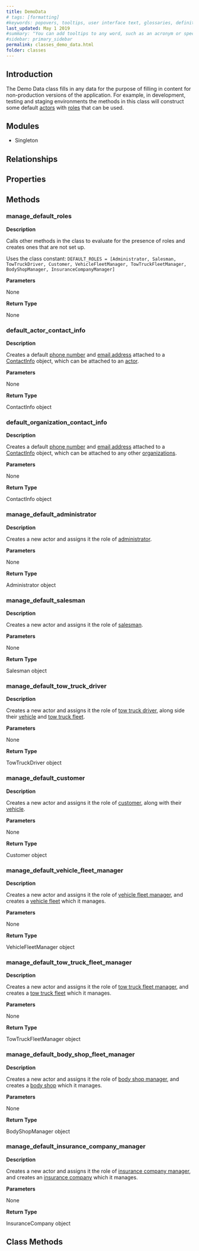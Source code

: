 ```yaml
---
title: DemoData
# tags: [formatting]
#keywords: popovers, tooltips, user interface text, glossaries, definitions
last_updated: May 1 2019
#summary: "You can add tooltips to any word, such as an acronym or specialized term. Tooltips work well for glossary definitions, because you don't have to keep repeating the definition, nor do you assume the reader already knows the word's meaning."
#sidebar: primary_sidebar
permalink: classes_demo_data.html
folder: classes
---
```


## Introduction

The Demo Data class fills in any data for the purpose of filling in content for non-production versions of the application. For example, in development, testing and staging environments the methods in this class will construct some default [actors](/classes_actor) with [roles](/classes_role) that can be used.

## Modules

* Singleton

## Relationships

## Properties

## Methods

### manage_default_roles

__Description__

Calls other methods in the class to evaluate for the presence of roles and creates ones that are not set up.

Uses the class constant: `DEFAULT_ROLES = [Administrator, Salesman, TowTruckDriver, Customer, VehicleFleetManager, TowTruckFleetManager, BodyShopManager, InsuranceCompanyManager]`

__Parameters__

None

__Return Type__

None


### default_actor_contact_info

__Description__

Creates a default [phone number](/classes_phone) and [email address](/classes_email) attached to a [ContactInfo](/classes_contact_info) object, which can be attached to an [actor](/classes_actor).

__Parameters__

None

__Return Type__

ContactInfo object

### default_organization_contact_info

__Description__

Creates a default [phone number](/classes_phone) and [email address](/classes_email) attached to a [ContactInfo](/classes_contact_info) object, which can be attached to any other [organizations](/classes_organization).

__Parameters__

None

__Return Type__

ContactInfo object

### manage_default_administrator

__Description__

Creates a new actor and assigns it the role of [administrator](/classes_administrator).

__Parameters__

None

__Return Type__

Administrator object

### manage_default_salesman

__Description__

Creates a new actor and assigns it the role of [salesman](/classes_salesman).

__Parameters__

None

__Return Type__

Salesman object

### manage_default_tow_truck_driver

__Description__

Creates a new actor and assigns it the role of [tow truck driver](/classes_tow_truck_driver), along side their [vehicle](/classes_vehicle) and [tow truck fleet](/classes_tow_truck_fleet).

__Parameters__

None

__Return Type__

TowTruckDriver object

### manage_default_customer

__Description__

Creates a new actor and assigns it the role of [customer](/classes_customer), along with their [vehicle](/classes_vehicle).

__Parameters__

None

__Return Type__

Customer object

### manage_default_vehicle_fleet_manager

__Description__

Creates a new actor and assigns it the role of [vehicle fleet manager](/classes_vehicle_fleet_manager), and creates a [vehicle fleet](/classes_vehicle_fleet) which it manages.

__Parameters__

None

__Return Type__

VehicleFleetManager object

### manage_default_tow_truck_fleet_manager

__Description__

Creates a new actor and assigns it the role of [tow truck fleet manager](/classes_tow_truck_fleet_manager), and creates a [tow truck fleet](/classes_tow_truck_fleet) which it manages.

__Parameters__

None

__Return Type__

TowTruckFleetManager object

### manage_default_body_shop_fleet_manager

__Description__

Creates a new actor and assigns it the role of [body shop manager](/classes_body_shop_manager), and creates a [body shop](/classes_body_shop) which it manages.

__Parameters__

None

__Return Type__

BodyShopManager object

### manage_default_insurance_company_manager

__Description__

Creates a new actor and assigns it the role of [insurance company manager](/classes_insurance_company_manager), and creates an [insurance company](/classes_insurance_company) which it manages.

__Parameters__

None

__Return Type__

InsuranceCompany object

## Class Methods

